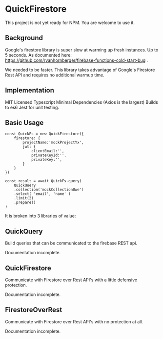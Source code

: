 QuickFirestore
==============

This project is not yet ready for NPM. You are welcome to use it.

Background
----------

Google's firestore library is super slow at warming up fresh instances. Up to 5 seconds. As documented here: https://github.com/ryanhornberger/firebase-functions-cold-start-bug .

We needed to be faster. This library takes advantage of Google's Firestore Rest API and requires no additional warmup time.

Implementation
--------------

MIT Licensed
Typescript
Minimal Dependencies (Axios is the largest)
Builds to es6
Jest for unit testing.

Basic Usage
-----------


```
const QuickFs = new QuickFirestore({
    firestore: {
        projectName:'mockProjectYx',
        jwt: {
            clientEmail:'',
            privateKeyId:'',
            privateKey:'',
        }
    }
})

const result = await QuickFs.query(
    QuickQuery
    .collection('mockCollectionUwe')
    .select( 'email', 'name' )
    .limit(2)
    .prepare()
)
```

It is broken into 3 libraries of value:

## QuickQuery

Build queries that can be communicated to the firebase REST api.

Documentation incomplete.

## QuickFirestore

Communicate with Firestore over Rest API's with a little defensive protection.

Documentation incomplete.

## FirestoreOverRest

Communicate with Firestore over Rest API's with no protection at all.

Documentation incomplete.
